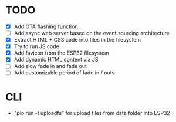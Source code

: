 # TODO

- [x] Add OTA flashing function
- [ ] Add async web server based on the event sourcing architecture
- [x] Extract HTML + CSS code into files in the filesystem
- [x] Try to run JS code
- [x] Add favicon from the ESP32 filesystem
- [x] Add dynamic HTML content via JS
- [ ] Add slow fade in and fade out
- [ ] Add customizable period of fade in / outs

# CLI

- "pio run -t uploadfs" for upload files from data folder into ESP32
